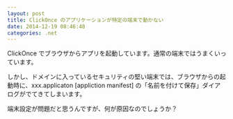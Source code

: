 ```yaml
---
layout: post
title: ClickOnce のアプリケーションが特定の端末で動かない
date: 2014-12-19 08:46:48
categories: .net
---
```

<!-- {% raw %} -->
<p>ClickOnce でブラウザからアプリを起動しています。通常の端末ではうまくいっています。</p>

<p>しかし、ドメインに入っているセキュリティの堅い端末では、ブラウザからの起動時に、xxx.applicaton [appliction manifest] の「名前を付けて保存」ダイアログがでてきてしまいます。</p>

<p>端末設定が問題だと思うんですが、何が原因なのでしょうか？</p>
<!-- {% endraw %} -->
